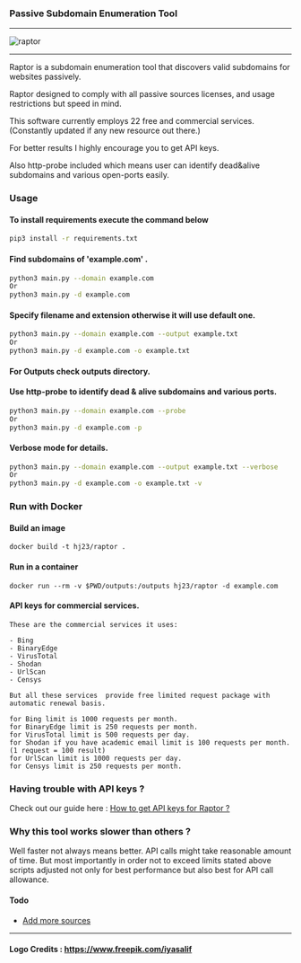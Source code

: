 ### Passive Subdomain Enumeration Tool
---
![raptor](https://user-images.githubusercontent.com/39130214/110909816-fc04c180-8329-11eb-9344-d06f25458f61.png)

---
Raptor is a subdomain enumeration tool that discovers valid subdomains for websites passively. 

Raptor designed to comply with all passive sources licenses, and usage restrictions but speed in mind.

This software currently employs 22 free and commercial services. (Constantly updated if any new resource out there.)

For better results I highly encourage you to get API keys.

Also http-probe included which means user can identify dead&alive subdomains and various open-ports easily.



### Usage
#### To install requirements execute the command below

```sh
pip3 install -r requirements.txt  
```

#### Find subdomains of 'example.com' . 
```sh
python3 main.py --domain example.com
Or
python3 main.py -d example.com
```

#### Specify filename and extension  otherwise it will use default one.

```sh
python3 main.py --domain example.com --output example.txt  
Or
python3 main.py -d example.com -o example.txt  
```
#### For Outputs check outputs directory.

#### Use http-probe to identify dead & alive subdomains and various ports.
```sh
python3 main.py --domain example.com --probe   
Or
python3 main.py -d example.com -p  
```



#### Verbose mode for details.

```sh
python3 main.py --domain example.com --output example.txt --verbose
Or
python3 main.py -d example.com -o example.txt -v
```

### Run with Docker

#### Build an image
```
docker build -t hj23/raptor .
```

#### Run in a container
```
docker run --rm -v $PWD/outputs:/outputs hj23/raptor -d example.com
```

#### API keys for commercial services.

```
These are the commercial services it uses:

- Bing
- BinaryEdge
- VirusTotal
- Shodan
- UrlScan
- Censys

But all these services  provide free limited request package with automatic renewal basis.

for Bing limit is 1000 requests per month.
for BinaryEdge limit is 250 requests per month. 
for VirusTotal limit is 500 requests per day.
for Shodan if you have academic email limit is 100 requests per month. (1 request = 100 result)
for UrlScan limit is 1000 requests per day.
for Censys limit is 250 requests per month.

```
### Having trouble with API keys ?
Check out our guide here :
[ How to get API keys for Raptor ? ](https://github.com/HJ23/Raptor/wiki)

### Why this tool works slower than others ?
Well faster not always means better. API calls might take reasonable amount of time.
But most importantly in order not to exceed limits stated above scripts adjusted not only for best performance but also best
for API call allowance.

#### Todo
- [ Add more sources ]()

----
#### Logo Credits : https://www.freepik.com/iyasalif

